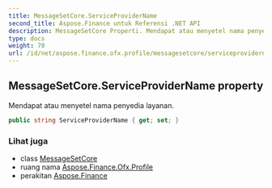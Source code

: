```yaml
---
title: MessageSetCore.ServiceProviderName
second_title: Aspose.Finance untuk Referensi .NET API
description: MessageSetCore Properti. Mendapat atau menyetel nama penyedia layanan.
type: docs
weight: 70
url: /id/net/aspose.finance.ofx.profile/messagesetcore/serviceprovidername/
---
```

## MessageSetCore.ServiceProviderName property

Mendapat atau menyetel nama penyedia layanan.

```csharp
public string ServiceProviderName { get; set; }
```

### Lihat juga

* class [MessageSetCore](../)
* ruang nama [Aspose.Finance.Ofx.Profile](../../messagesetcore/)
* perakitan [Aspose.Finance](../../../)


